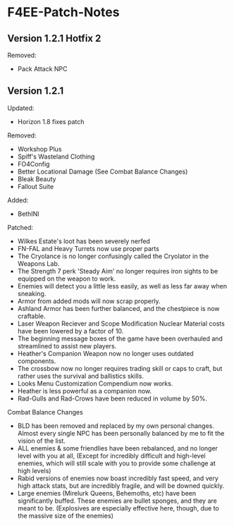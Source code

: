 # F4EE-Patch-Notes

## Version 1.2.1 Hotfix 2

Removed:

- Pack Attack NPC

## Version 1.2.1

Updated:

- Horizon 1.8 fixes patch

Removed:

- Workshop Plus
- Spiff's Wasteland Clothing
- FO4Config
- Better Locational Damage (See Combat Balance Changes)
- Bleak Beauty
- Fallout Suite

Added:

- BethINI

Patched:

- Wilkes Estate's loot has been severely nerfed
- FN-FAL and Heavy Turrets now use proper parts
- The Cryolance is no longer confusingly called the Cryolator in the Weapons Lab.
- The Strength 7 perk 'Steady Aim' no longer requires iron sights to be equipped on the weapon to work.
- Enemies will detect you a little less easily, as well as less far away when sneaking.
- Armor from added mods will now scrap properly.
- Ashland Armor has been further balanced, and the chestpiece is now craftable.
- Laser Weapon Reciever and Scope Modification Nuclear Material costs have been lowered by a factor of 10.
- The beginning message boxes of the game have been overhauled and streamlined to assist new players.
- Heather's Companion Weapon now no longer uses outdated components.
- The crossbow now no longer requires trading skill or caps to craft, but rather uses the survival and ballistics skills.
- Looks Menu Customization Compendium now works.
- Heather is less powerful as a companion now.
- Rad-Gulls and Rad-Crows have been reduced in volume by 50%.

Combat Balance Changes

- BLD has been removed and replaced by my own personal changes. Almost every single NPC has been personally balanced by me to fit the vision of the list.
- ALL enemies & some friendlies have been rebalanced, and no longer level with you at all, (Except for incredibly difficult and high-level enemies, which will still scale with you to provide some challenge at high levels)
- Rabid versions of enemies now boast incredibly fast speed, and very high attack stats, but are incredibly fragile, and will be downed quickly.
- Large enemies (Mirelurk Queens, Behemoths, etc) have been significantly buffed. These enemies are bullet sponges, and they are meant to be. (Explosives are especially effective here, though, due to the massive size of the enemies)
